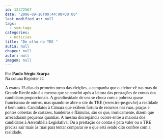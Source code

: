 ```yaml
---
id: 12372567
date: "2006-09-16T09:44:00+00:00"
last_modified_at: null
tags:
  - sem-tags
categories:
  - noticias
title: "De olho no TRE "
sutia: null
chapeu: null
autor: null
imagem: null
---
```

<p><P><FONT face=Verdana>Por <STRONG>Paulo Sérgio Scarpa</STRONG><BR>Na coluna Repórter JC</P></FONT><FONT face=Verdana></p>
<p><P>A exatos 15 dias do primeiro turno das eleições, a campanha que o eleitor vê nas ruas do Grande Recife não é a mesma que se conclui após a leitura das prestações de contas dos candidatos proporcionais. A grandiosidade de uns se choca com a pobreza quase franciscana de outros, mas quando se abre o site do TRE (www.tre-pe.gov.br) a realidade é bem outra. Candidatos à Câmara que exibem fartura de recursos nas ruas, praças e pontes cobertas de cartazes, bandeiras e flâmulas, são os que, ironicamente, dizem que arrecadaram pequenas quantias. A mesma discrepância ocorre entre a maioria dos candidatos à Assembléia Legislativa. Ou a prestação de contas é para valer ou o TRE precisa sair mais às ruas para tentar comparar se o que está sendo dito confere com a realidade.</P></FONT> </p>

